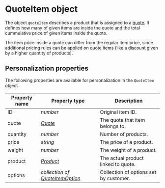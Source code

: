 # QuoteItem object

The object `quoteItem` describes a product that is assigned to a [quote][quote-object]. 
It defines how many of given items are inside the quote and the total cummulative 
price of given items inside the quote.

The item price inside a quote can differ from the regular item price, since 
additional pricing rules can be applied on quote items (like a discount given by 
a higher quantity of products).

## Personalization properties

The following properties are available for personalization in the `QuoteItem` object

| Property name   | Property type                                             | Description                            |
|-----------------|-----------------------------------------------------------|----------------------------------------|
| ID              | _number_                                                  | Original item ID.                      |
| quote           | _[Quote][quote-object]_                                   | The quote that item belongs to.        |
| quantity        | _number_                                                  | Number of products.                    |
| price           | _string_                                                  | The price of a product.                |
| weight          | _number_                                                  | The weight of a product.               |
| product         | _[Product][product-object]_                               | The actual product linked to quote.    |
| options         | _collection of [QuoteItemOption][quoteitemoption-object]_ | Collection of options set by customer. |

[quote-object]: magento-integration/object/quote
[product-object]: magento-integration/object/product
[quoteitemoption-object]: magento-integration/object/quote-item-option
